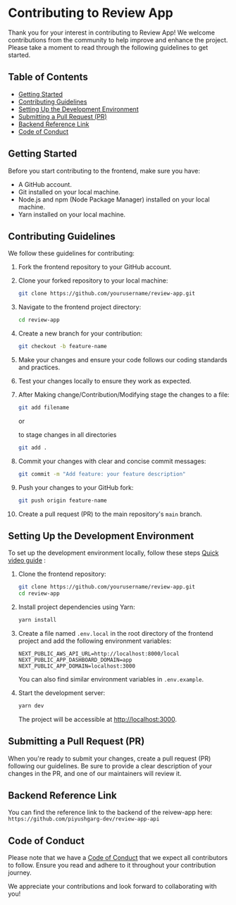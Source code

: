 # Contributing to Review App 

Thank you for your interest in contributing to Review App! We welcome contributions from the community to help improve and enhance the project. Please take a moment to read through the following guidelines to get started.

## Table of Contents
- [Getting Started](#getting-started)
- [Contributing Guidelines](#contributing-guidelines)
- [Setting Up the Development Environment](#setting-up-the-development-environment)
- [Submitting a Pull Request (PR)](#submitting-a-pull-request-pr)
- [Backend Reference Link](#backend-reference-link)
- [Code of Conduct](#code-of-conduct)

## Getting Started

Before you start contributing to the frontend, make sure you have:

- A GitHub account.
- Git installed on your local machine.
- Node.js and npm (Node Package Manager) installed on your local machine.
- Yarn installed on your local machine.

## Contributing Guidelines

We follow these guidelines for contributing:

1. Fork the frontend repository to your GitHub account.

2. Clone your forked repository to your local machine:

   ```bash
   git clone https://github.com/yourusername/review-app.git
   ```

3. Navigate to the frontend project directory:

   ```bash
   cd review-app
   ```

4. Create a new branch for your contribution:

   ```bash
   git checkout -b feature-name
   ```

5. Make your changes and ensure your code follows our coding standards and practices.

6. Test your changes locally to ensure they work as expected.

7. After Making change/Contribution/Modifying stage the changes to a file:

   ```bash
   git add filename
   ```
   or

   to stage changes in all directories
   ```bash
   git add .
   ```

8. Commit your changes with clear and concise commit messages:

   ```bash
   git commit -m "Add feature: your feature description"
   ```

9. Push your changes to your GitHub fork:

   ```bash
   git push origin feature-name
   ```

10. Create a pull request (PR) to the main repository's `main` branch.

## Setting Up the Development Environment

To set up the development environment locally, follow these steps [Quick video guide](https://www.loom.com/share/c0a60e1e37ad4451bfa7435027661ea4?sid=40e1810c-65a4-4b5b-a923-17bee90c733d) :

1. Clone the frontend repository:

   ```bash
   git clone https://github.com/yourusername/review-app.git
   cd review-app
   ```

2. Install project dependencies using Yarn:

   ```bash
   yarn install
   ```

3. Create a file named `.env.local` in the root directory of the frontend project and add the following environment variables:

   ```
   NEXT_PUBLIC_AWS_API_URL=http://localhost:8000/local
   NEXT_PUBLIC_APP_DASHBOARD_DOMAIN=app
   NEXT_PUBLIC_APP_DOMAIN=localhost:3000
   ```

   You can also find similar environment variables in `.env.example`.

4. Start the development server:

   ```bash
   yarn dev
   ```

   The project will be accessible at [http://localhost:3000](http://localhost:3000).

## Submitting a Pull Request (PR)

When you're ready to submit your changes, create a pull request (PR) following our guidelines. Be sure to provide a clear description of your changes in the PR, and one of our maintainers will review it.

## Backend Reference Link
You can find the reference link to the backend of the reivew-app here:
`https://github.com/piyushgarg-dev/review-app-api`

## Code of Conduct

Please note that we have a [Code of Conduct](CODE_OF_CONDUCT.md) that we expect all contributors to follow. Ensure you read and adhere to it throughout your contribution journey.

We appreciate your contributions and look forward to collaborating with you!
